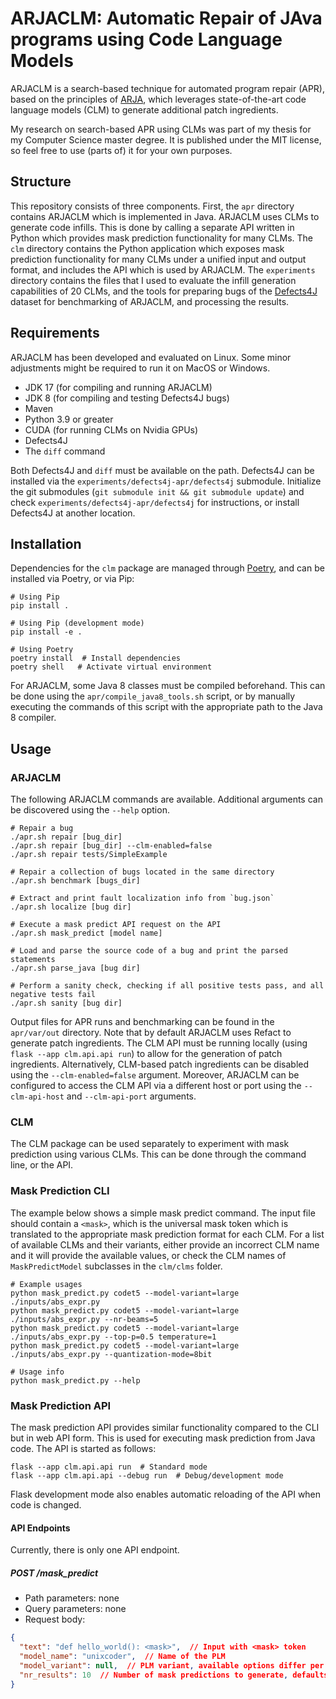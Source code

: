 # ARJACLM: Automatic Repair of JAva programs using Code Language Models

ARJACLM is a search-based technique for automated program repair (APR), based on the principles of [ARJA](https://github.com/yyxhdy/arja), which leverages
state-of-the-art code language models (CLM) to generate additional patch ingredients.

My research on search-based APR using CLMs was part of my thesis for my Computer Science master degree. It is published
under the MIT license, so feel free to use (parts of) it for your own purposes.

## Structure

This repository consists of three components. First, the `apr` directory contains ARJACLM which is implemented in Java.
ARJACLM uses CLMs to generate code infills. This is done by calling a separate API written in Python which provides mask prediction
functionality for many CLMs. The `clm` directory contains the Python application which exposes mask prediction functionality
for many CLMs under a unified input and output format, and includes the API which is used by ARJACLM. The `experiments` directory
contains the files that I used to evaluate the infill generation capabilities of 20 CLMs, and the tools for preparing bugs of
the [Defects4J](https://github.com/rjust/defects4j) dataset for benchmarking of ARJACLM, and processing the results.

## Requirements

ARJACLM has been developed and evaluated on Linux. Some minor adjustments might be required to run it on MacOS or Windows.

- JDK 17 (for compiling and running ARJACLM)
- JDK 8 (for compiling and testing Defects4J bugs)
- Maven
- Python 3.9 or greater
- CUDA (for running CLMs on Nvidia GPUs)
- Defects4J
- The `diff` command

Both Defects4J and `diff` must be available on the path. Defects4J can be installed via the `experiments/defects4j-apr/defects4j` submodule.
Initialize the git submodules (`git submodule init && git submodule update`) and check `experiments/defects4j-apr/defects4j` for instructions,
or install Defects4J at another location.

## Installation

Dependencies for the `clm` package are managed through [Poetry](https://github.com/python-poetry/poetry), and can be installed via
Poetry, or via Pip:

```shell
# Using Pip
pip install .

# Using Pip (development mode)
pip install -e .

# Using Poetry
poetry install  # Install dependencies
poetry shell   # Activate virtual environment
```

For ARJACLM, some Java 8 classes must be compiled beforehand. This can be done using the `apr/compile_java8_tools.sh` script,
or by manually executing the commands of this script with the appropriate path to the Java 8 compiler.

## Usage

### ARJACLM

The following ARJACLM commands are available. Additional arguments can be discovered using the `--help` option.

```shell
# Repair a bug
./apr.sh repair [bug_dir]
./apr.sh repair [bug_dir] --clm-enabled=false
./apr.sh repair tests/SimpleExample

# Repair a collection of bugs located in the same directory
./apr.sh benchmark [bugs_dir]

# Extract and print fault localization info from `bug.json`
./apr.sh localize [bug dir]

# Execute a mask predict API request on the API
./apr.sh mask_predict [model name]

# Load and parse the source code of a bug and print the parsed statements
./apr.sh parse_java [bug dir]

# Perform a sanity check, checking if all positive tests pass, and all negative tests fail
./apr.sh sanity [bug dir]
```

Output files for APR runs and benchmarking can be found in the `apr/var/out` directory. Note that by default ARJACLM uses Refact
to generate patch ingredients. The CLM API must be running locally (using `flask --app clm.api.api run`) to allow for the generation
of patch ingredients. Alternatively, CLM-based patch ingredients can be disabled using the `--clm-enabled=false` argument. Moreover,
ARJACLM can be configured to access the CLM API via a different host or port using the `--clm-api-host` and `--clm-api-port` arguments.

### CLM

The CLM package can be used separately to experiment with mask prediction using various CLMs. This can be done through the 
command line, or the API.

### Mask Prediction CLI

The example below shows a simple mask predict command. The input file should contain a `<mask>`, which is the universal mask token
which is translated to the appropriate mask prediction format for each CLM. For a list of available CLMs and their variants, either provide an incorrect
CLM name and it will provide the available values, or check the CLM names of `MaskPredictModel` subclasses in the `clm/clms` folder.

```shell
# Example usages
python mask_predict.py codet5 --model-variant=large ./inputs/abs_expr.py
python mask_predict.py codet5 --model-variant=large ./inputs/abs_expr.py --nr-beams=5
python mask_predict.py codet5 --model-variant=large ./inputs/abs_expr.py --top-p=0.5 temperature=1
python mask_predict.py codet5 --model-variant=large ./inputs/abs_expr.py --quantization-mode=8bit

# Usage info
python mask_predict.py --help
```

### Mask Prediction API

The mask prediction API provides similar functionality compared to the CLI but in web API form.
This is used for executing mask prediction from Java code. The API is started as follows:

```shell
flask --app clm.api.api run  # Standard mode
flask --app clm.api.api --debug run  # Debug/development mode
```

Flask development mode also enables automatic reloading of the API when code is changed.

#### API Endpoints

Currently, there is only one API endpoint.

##### POST /mask_predict
* Path parameters: none
* Query parameters: none
* Request body:

```json
{
  "text": "def hello_world(): <mask>",  // Input with <mask> token
  "model_name": "unixcoder",  // Name of the PLM
  "model_variant": null,  // PLM variant, available options differ per PLM
  "nr_results": 10  // Number of mask predictions to generate, defaults to 10
}
```
